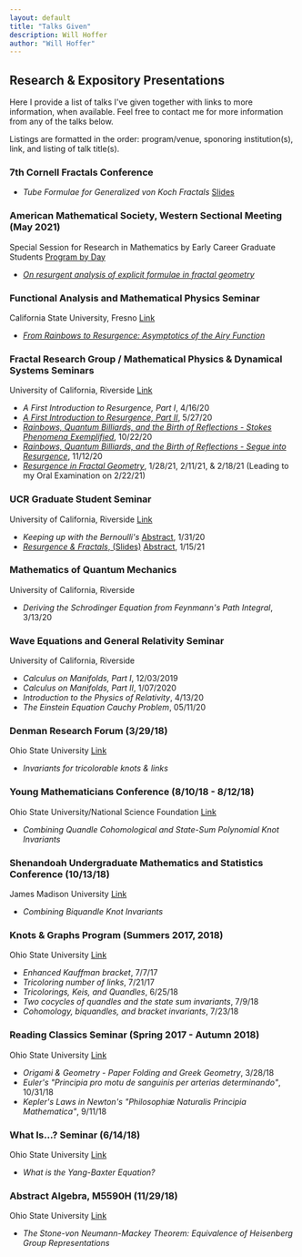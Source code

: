 ```yaml
---
layout: default
title: "Talks Given"
description: Will Hoffer
author: "Will Hoffer"
---
```


## Research & Expository Presentations

Here I provide a list of talks I've given together with links to more information, when available. Feel free to contact me for more information from any of the talks below.

Listings are formatted in the order: program/venue, sponoring institution(s), link, and listing of talk title(s).

### 7th Cornell Fractals Conference
- *Tube Formulae for Generalized von Koch Fractals* [Slides](https://willhoffer.com/uploads/docs/presentations/2022-06-05%20-%20(Annotated)%20Tube%20Formulae%20for%20GKFs.pdf)


### American Mathematical Society, Western Sectional Meeting (May 2021)
Special Session for Research in Mathematics by Early Career Graduate Students [Program by Day](https://www.ams.org/meetings/sectional/2282_program_saturday.html#%202282:SS8A)
- [*On resurgent analysis of explicit formulae in fractal geometry*](https://www.ams.org/amsmtgs/2282_abstracts/1167-51-151.pdf)

### Functional Analysis and Mathematical Physics Seminar
California State University, Fresno [Link](https://www.fresnostate.edu/csm/math/colloquia-seminars/famp.html)
- [*From Rainbows to Resurgence: Asymptotics of the Airy Function*](https://willhoffer.com/uploads/media/default/From_Rainbows_to_Resurgence.pdf)


### Fractal Research Group / Mathematical Physics & Dynamical Systems Seminars
University of California, Riverside [Link](http://math.ucr.edu/~frgmpds/seminars.html)
- *A First Introduction to Resurgence, Part I*, 4/16/20
- [*A First Introduction to Resurgence, Part II*](https://willhoffer.com/uploads/media/default/Intro_to_Resurgence_2.pdf), 5/27/20 
- [*Rainbows, Quantum Billiards, and the Birth of Reflections - Stokes Phenomena Exemplified*](https://willhoffer.com/uploads/media/default/Stokes_Phenomena_Exemplified_Presentation.pdf), 10/22/20
- [*Rainbows, Quantum Billiards, and the Birth of Reflections - Segue into Resurgence*](https://willhoffer.com/uploads/media/default/Segue_into_Resurgence_Presentation.pdf), 11/12/20
- [*Resurgence in Fractal Geometry*](https://willhoffer.com/uploads/docs/presentations/2021-02-22%20-%20Resurgence%20in%20Fractal%20Geometry.pdf), 1/28/21, 2/11/21, & 2/18/21 (Leading to my Oral Examination on 2/22/21)


### UCR Graduate Student Seminar 
University of California, Riverside [Link](https://ams-at-ucr.github.io/gradsem/years/)
- *Keeping up with the Bernoulli's* [Abstract](http://math.ucr.edu/~gradsem/years/2019-2020/#Hoffer), 1/31/20
- [*Resurgence & Fractals*, (Slides)](https://willhoffer.com/uploads/docs/presentations/Oral%20Exam%20Presentation%20-%20First%20Draft.pdf) [Abstract](https://ams-at-ucr.github.io/gradsem/years/2020-2021/), 1/15/21


### Mathematics of Quantum Mechanics
University of California, Riverside
- *Deriving the Schrodinger Equation from Feynmann's Path Integral*, 3/13/20


### Wave Equations and General Relativity Seminar
University of California, Riverside
- *Calculus on Manifolds, Part I*,  12/03/2019
- *Calculus on Manifolds, Part II*,  1/07/2020
- *Introduction to the Physics of Relativity*, 4/13/20
- *The Einstein Equation Cauchy Problem*, 05/11/20


### Denman Research Forum (3/29/18)
Ohio State University [Link](https://ugresearch.osu.edu/Pages/Initiatives-\%20Denman-\%20Accepted\%20Abstracts.aspx)
- *Invariants for tricolorable knots & links*


### Young Mathematicians Conference (8/10/18 - 8/12/18)
Ohio State University/National Science Foundation [Link](https://ymc.osu.edu/program-schedule)
- *Combining Quandle Cohomological and State-Sum Polynomial Knot Invariants*

### Shenandoah Undergraduate Mathematics and Statistics Conference (10/13/18)
James Madison University [Link](http://www.jmu.edu/mathstat/sums/index.shtml)
- *Combining Biquandle Knot Invariants*

### Knots & Graphs Program (Summers 2017, 2018) 
Ohio State University [Link](https://people.math.osu.edu/chmutov.1/wor-gr-su18/wor-gr.htm)
- *Enhanced Kauffman bracket*, 7/7/17
- *Tricoloring number of links*, 7/21/17
- *Tricolorings, Keis, and Quandles*, 6/25/18
- *Two cocycles of quandles and the state sum invariants*, 7/9/18
- *Cohomology, biquandles, and bracket invariants*, 7/23/18


### Reading Classics Seminar (Spring 2017 - Autumn 2018) 
Ohio State University [Link](https://people.math.osu.edu/sinnott.1/ReadingClassics/)
- *Origami & Geometry - Paper Folding and Greek Geometry*, 3/28/18
- *Euler's  "Principia pro motu de sanguinis per arterias determinando"*, 10/31/18
- *Kepler's Laws in Newton's "Philosophiæ Naturalis Principia Mathematica"*, 9/11/18 

### What Is...? Seminar (6/14/18) 
Ohio State University [Link](https://math.osu.edu/whatis)
- *What is the Yang-Baxter Equation?*

### Abstract Algebra, M5590H (11/29/18)
Ohio State University [Link](https://people.math.osu.edu/gautam.42/A18/calendar.html)
- *The Stone-von Neumann-Mackey Theorem: Equivalence of Heisenberg Group Representations*
